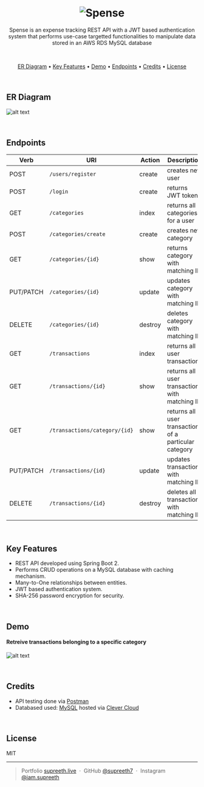 <h1 align="center">
 <img src="https://www.dropbox.com/s/smrhpyo34uzby64/default-monochrome-black.svg?dl=0?raw=true" alt="Spense">
</h1>

<p align="center">Spense is an expense tracking REST API with a JWT based authentication system that performs use-case targetted functionalities to manipulate data stored in an AWS RDS MySQL database</p>


<br>
<div>
  
<p align="center">
  <a href="#er-diagram">ER Diagram</a> •
  <a href="#key-features">Key Features</a> •
  <a href="#Demo">Demo</a> •
  <a href="#endpoints">Endpoints</a> •
  <a href="#credits">Credits</a> •
  <a href="#license">License</a>
</p>

</div>

<br>

## ER Diagram
![alt text](https://www.dropbox.com/s/77ptw5hm87sv9ci/SpenseDB.png?raw=true)

<br>

## Endpoints

<table>
<thead>
<tr>
<th>Verb</th>
<th>URI</th>
<th>Action</th>
<th>Description</th>
</tr>
</thead>
<tbody>
<tr>
<td>POST</td>
<td><code>/users/register</code></td>
<td>create</td>
<td>creates new user</td>
</tr>
 <tr>
<td>POST</td>
<td><code>/login</code></td>
<td>create</td>
<td>returns JWT token</td>
</tr>
<tr>
<tr>
<td>GET</td>
<td><code>/categories</code></td>
<td>index</td>
<td>returns all categories for a user</td>
</tr>
<td>POST</td>
<td><code>/categories/create</code></td>
<td>create</td>
<td>creates new category</td>
</tr>
<tr>
<td>GET</td>
<td><code>/categories/{id}</code></td>
<td>show</td>
<td>returns category with matching ID</td>
</tr>
<tr>
<td>PUT/PATCH</td>
<td><code>/categories/{id}</code></td>
<td>update</td>
<td>updates category with matching ID</td>
</tr>
<tr>
<td>DELETE</td>
<td><code>/categories/{id}</code></td>
<td>destroy</td>
<td>deletes category with matching ID</td>
</tr>
<tr>
<td>GET</td>
<td><code>/transactions</code></td>
<td>index</td>
<td>returns all user transactions</td>
</tr>
<tr>
<td>GET</td>
<td><code>/transactions/{id}</code></td>
<td>show</td>
<td>returns all user transactions with matching ID</td>
</tr>
<tr>
<td>GET</td>
<td><code>/transactions/category/{id}</code></td>
<td>show</td>
<td>returns all user transactions of a particular category</td>
</tr>
<tr>
<td>PUT/PATCH</td>
<td><code>/transactions/{id}</code></td>
<td>update</td>
<td>updates transaction with matching ID</td>
</tr>
<tr>
<td>DELETE</td>
<td><code>/transactions/{id}</code></td>
<td>destroy</td>
<td>deletes all transactions with matching ID</td>
</tr>
</tbody>
</table>

<br>

## Key Features
* REST API developed using Spring Boot 2.
* Performs CRUD operations on a MySQL database with caching mechanism.
* Many-to-One relationships between entities.
* JWT based authentication system.
* SHA-256 password encryption for security.

<br>

## Demo

#### Retreive transactions belonging to a specific category

![alt text](https://www.dropbox.com/s/lyadzz68sx56j03/getTransactionsByCategory.gif??raw=true)

<br>

## Credits

* API testing done via [Postman](https://www.postman.com)
* Databased used: [MySQL](https://www.mysql.com/) hosted via [Clever Cloud](https://www.clever-cloud.com/en/)

<br>

## License

MIT

---

> Portfolio [supreeth.live](https://devfolio.co/@supreeth7700) &nbsp;&middot;&nbsp;
> GitHub [@supreeth7](https://github.com/supreeth7) &nbsp;&middot;&nbsp;
> Instagram [@iam.supreeth](https://www.instagram.com/iam.supreeth)
